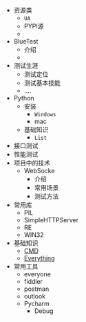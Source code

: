 + 资源类
    + ``UA``
    + PYPI源
    +  
+ BlueTest
    + 介绍
    +
+ 测试生涯
    + 测试定位
    + 测试基本技能
    + ....
+ Python
    +  安装 
        + ``Windows``
        +  mac
    +  基础知识    
        + ``List``
+ 接口测试
+ 性能测试
+ 项目中的技术
    + WebSocke
        + 介绍
        + 常用场景
        + 测试方法
+ 常用库
    + PIL
    + SimpleHTTPServer 
    + RE
    + WIN32
+ 基础知识
    +  [CMD](http://cmd)
    +  [Everything](http://everything)
+ 常用工具
    +  everyone
    +  fiddler
    + postman
    + outlook
    + Pycharm
        +  Debug
